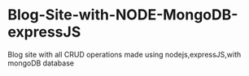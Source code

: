# Blog-Site-with-NODE-MongoDB-expressJS
Blog site with all CRUD operations made using nodejs,expressJS,with mongoDB database
